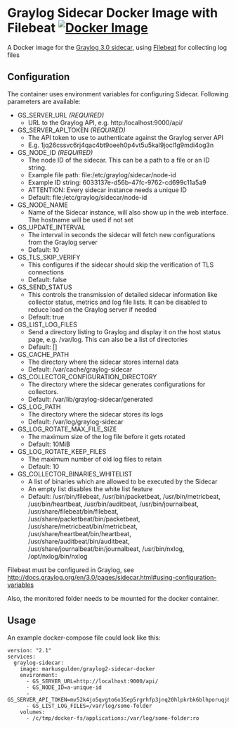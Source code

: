 # Graylog Sidecar Docker Image with Filebeat  [![Docker Image](https://img.shields.io/docker/pulls/markusgulden/graylog2-sidecar-docker.svg)](https://hub.docker.com/r/markusgulden/graylog2-sidecar-docker)
A Docker image for the [Graylog 3.0 sidecar](https://docs.graylog.org/en/3.1/pages/sidecar.html), using [Filebeat](https://www.elastic.co/products/beats/filebeat) for collecting log files


## Configuration

The container uses environment variables for configuring Sidecar. Following parameters are available:

*  GS_SERVER_URL   *(REQUIRED)*
   *  URL to the Graylog API, e.g. http:/localhost:9000/api/
*  GS_SERVER_API_TOKEN   *(REQUIRED)*
   *  The API token to use to authenticate against the Graylog server API
   *  E.g. 1jq26cssvc6rj4qac4bt9oeeh0p4vt5u5kal9jocl1g9mdi4og3n
*  GS_NODE_ID   *(REQUIRED)*
   *  The node ID of the sidecar. This can be a path to a file or an ID string.
   *  Example file path: file:/etc/graylog/sidecar/node-id
   *  Example ID string: 6033137e-d56b-47fc-9762-cd699c11a5a9
   *  ATTENTION: Every sidecar instance needs a unique ID
   *  Default: file:/etc/graylog/sidecar/node-id
*  GS_NODE_NAME
   *  Name of the Sidecar instance, will also show up in the web interface. The hostname will be used if not set
*  GS_UPDATE_INTERVAL
   *  The interval in seconds the sidecar will fetch new configurations from the Graylog server
   *  Default: 10
*  GS_TLS_SKIP_VERIFY
   *  This configures if the sidecar should skip the verification of TLS connections
   *  Default: false
*  GS_SEND_STATUS
   *  This controls the transmission of detailed sidecar information like collector status, metrics and log file lists. It can be disabled to reduce load on the Graylog server if needed
   *  Default: true
*  GS_LIST_LOG_FILES
   *  Send a directory listing to Graylog and display it on the host status page, e.g. /var/log. This can also be a list of directories
   * Default: []
*  GS_CACHE_PATH
   *  The directory where the sidecar stores internal data
   *  Default: /var/cache/graylog-sidecar
*  GS_COLLECTOR_CONFIGURATION_DIRECTORY
   *  The directory where the sidecar generates configurations for collectors.
   *  Default: /var/lib/graylog-sidecar/generated
*  GS_LOG_PATH
   *  The directory where the sidecar stores its logs
   *  Default: /var/log/graylog-sidecar
*  GS_LOG_ROTATE_MAX_FILE_SIZE
   *  The maximum size of the log file before it gets rotated
   *  Default: 10MiB
*  GS_LOG_ROTATE_KEEP_FILES
   *  The maximum number of old log files to retain
   *  Default: 10
*  GS_COLLECTOR_BINARIES_WHITELIST
   *  A list of binaries which are allowed to be executed by the Sidecar
   *  An empty list disables the white list feature
   *  Default: /usr/bin/filebeat, /usr/bin/packetbeat, /usr/bin/metricbeat, /usr/bin/heartbeat, /usr/bin/auditbeat, /usr/bin/journalbeat, /usr/share/filebeat/bin/filebeat, /usr/share/packetbeat/bin/packetbeat, /usr/share/metricbeat/bin/metricbeat, /usr/share/heartbeat/bin/heartbeat, /usr/share/auditbeat/bin/auditbeat, /usr/share/journalbeat/bin/journalbeat, /usr/bin/nxlog, /opt/nxlog/bin/nxlog

Filebeat must be configured in Graylog, see http://docs.graylog.org/en/3.0/pages/sidecar.html#using-configuration-variables

Also, the monitored folder needs to be mounted for the docker container.

## Usage

An example docker-compose file could look like this:
```
version: "2.1"
services:
  graylog-sidecar:
    image: markusgulden/graylog2-sidecar-docker
    environment:
      - GS_SERVER_URL=http://localhost:9000/api/
      - GS_NODE_ID=a-unique-id
      - GS_SERVER_API_TOKEN=mv52k4jo5qvgto6o35ep5rgrhfp3jnq20hlpkrbk6blhporuqj6
      - GS_LIST_LOG_FILES=/var/log/some-folder
    volumes:
      - /c/tmp/docker-fs/applications:/var/log/some-folder:ro
```
